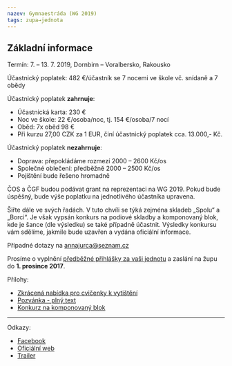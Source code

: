 ```yaml
---
nazev: Gymnaestráda (WG 2019)
tags: zupa→jednota
---
```


## Základní informace

Termín: 7. – 13. 7. 2019, Dornbirn – Voralbersko, Rakousko

Účastnický poplatek: 482 €/účastník se 7 nocemi ve škole vč. snídaně a 7 obědy

Účastnický poplatek **zahrnuje**:

- Účastnická karta: 230 €
- Noc ve škole: 22 €/osoba/noc, tj. 154 €/osoba/7 nocí
- Oběd: 7x oběd 98 €
- Při kurzu 27,00 CZK za 1 EUR, činí účastnický poplatek cca. 13.000,- Kč.

Účastnický poplatek **nezahrnuje**:

- Doprava: přepokládáme rozmezí 2000 – 2600 Kč/os
- Společné oblečení: předběžně 2000 – 2500 Kč/os
- Pojištění bude řešeno hromadně

ČOS a ČGF budou podávat grant na reprezentaci na WG 2019. Pokud bude úspěšný, bude výše poplatku na jednotlivého účastníka upravena.

Šiřte dále ve svých řadách. V tuto chvíli se týká zejména skladeb „Spolu“ a „Borci“. Je však vypsán konkurs na podiové skladby a komponovaný blok, kde je šance (dle výsledku) se také případně účastnit. Výsledky konkursu vám sdělíme, jakmile bude uzavřen a vydána oficiální informace. 

Případné dotazy na [annajurca@seznam.cz](mailto:annajurca@seznam.cz)

Prosíme o vyplnění [předběžné přihlášky za vaši jednotu]({{relative}}/soubory/2019-07-07-zajem.docx) a zaslání na župu do **1. prosince 2017**.

Přílohy:

- [Zkrácená nabídka pro cvičenky k vytištění]({{relative}}/soubory/2019-07-07-zkracena-nabidka.doc)
- [Pozvánka - plný text]({{relative}}/soubory/2019-07-07-pozvanka.pdf)
- [Konkurz na komponovaný blok]({{relative}}/soubory/2019-07-07-konkurz.pdf)

---

Odkazy:

* [Facebook](https://www.facebook.com/wg2019/)
* [Oficiální web](http://www.wg2019.at/)
* [Trailer](https://youtu.be/xMifJ37SdrQ)
